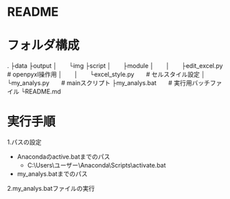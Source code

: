 # README

# フォルダ構成
.
├data
├output
│　　└img
├script
│　　├module
│　　│　　├edit_excel.py　　# openpyxl操作用
│　　│　　└excel_style.py　　# セルスタイル設定
│　　└my_analys.py　　# mainスクリプト
├my_analys.bat　　# 実行用バッチファイル
└README.md

# 実行手順
1.パスの設定
* Anacondaのactive.batまでのパス
	* C:\Users\ユーザー\Anaconda\Scripts\activate.bat
* my_analys.batまでのパス

2.my_analys.batファイルの実行